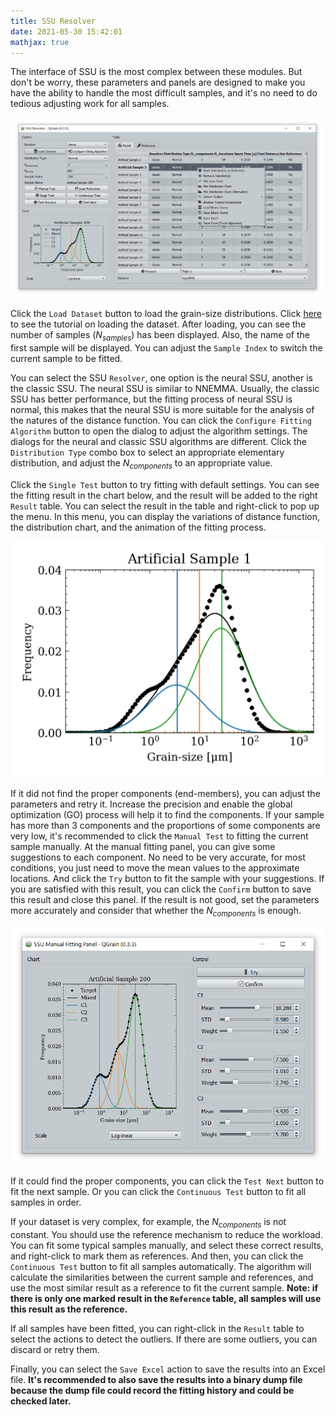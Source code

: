 ```yaml
---
title: SSU Resolver
date: 2021-05-30 15:42:01
mathjax: true
---
```


The interface of SSU is the most complex between these modules. But don't be worry, these parameters and panels are designed to make you have the ability to handle the most difficult samples, and it's no need to do tedious adjusting work for all samples.

![The screenshot of SSU Resolver's interface](/images/ssu.png)

Click the `Load Dataset` button to load the grain-size distributions. Click [here](/tutorials/load_gsds) to see the tutorial on loading the dataset. After loading, you can see the number of samples ($N_{samples}$) has been displayed. Also, the name of the first sample will be displayed. You can adjust the `Sample Index` to switch the current sample to be fitted.

You can select the SSU `Resolver`, one option is the neural SSU, another is the classic SSU. The neural SSU is similar to NNEMMA. Usually, the classic SSU has better performance, but the fitting process of neural SSU is normal, this makes that the neural SSU is more suitable for the analysis of the natures of the distance function. You can click the `Configure Fitting Algorithm` button to open the dialog to adjust the algorithm settings. The dialogs for the neural and classic SSU algorithms are different. Click the `Distribution Type` combo box to select an appropriate elementary distribution, and adjust the $N_{components}$ to an appropriate value.

Click the `Single Test` button to try fitting with default settings. You can see the fitting result in the chart below, and the result will be added to the right `Result` table. You can select the result in the table and right-click to pop up the menu. In this menu, you can display the variations of distance function, the distribution chart, and the animation of the fitting process.

![The animation of the fitting process of SSU](/videos/ssu.gif)

If it did not find the proper components (end-members), you can adjust the parameters and retry it. Increase the precision and enable the global optimization (GO) process will help it to find the components. If your sample has more than 3 components and the proportions of some components are very low, it's recommended to click the `Manual Test` to fitting the current sample manually. At the manual fitting panel, you can give some suggestions to each component. No need to be very accurate, for most conditions, you just need to move the mean values to the approximate locations. And click the `Try` button to fit the sample with your suggestions. If you are satisfied with this result, you can click the `Confirm` button to save this result and close this panel. If the result is not good, set the parameters more accurately and consider that whether the $N_{components}$ is enough.

![The screenshot of SSU Manual Fitting Panel's interface](/images/ssu_manual.png)

If it could find the proper components, you can click the `Test Next` button to fit the next sample. Or you can click the `Continuous Test` button to fit all samples in order.

If your dataset is very complex, for example, the $N_{components}$ is not constant. You should use the reference mechanism to reduce the workload. You can fit some typical samples manually, and select these correct results, and right-click to mark them as references. And then, you can click the `Continuous Test` button to fit all samples automatically. The algorithm will calculate the similarities between the current sample and references, and use the most similar result as a reference to fit the current sample. **Note: if there is only one marked result in the `Reference` table, all samples will use this result as the reference.**

If all samples have been fitted, you can right-click in the `Result` table to select the actions to detect the outliers. If there are some outliers, you can discard or retry them.

Finally, you can select the `Save Excel` action to save the results into an Excel file. **It's recommended to also save the results into a binary dump file because the dump file could record the fitting history and could be checked later.**
